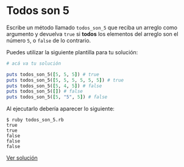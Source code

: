 # Todos son 5

Escribe un método llamado `todos_son_5` que reciba un arreglo como argumento y devuelva `true` si **todos** los elementos del arreglo son el número `5`, o `false` de lo contrario.

Puedes utilizar la siguiente plantilla para tu solución:

```ruby
# acá va tu solución

puts todos_son_5([5, 5, 5]) # true
puts todos_son_5([5, 5, 5, 5, 5, 5]) # true
puts todos_son_5([5, 4, 5]) # false
puts todos_son_5([]) # false
puts todos_son_5([5, "5", 5]) # false
```

Al ejecutarlo debería aparecer lo siguiente:

```
$ ruby todos_son_5.rb
true
true
false
false
false
```

[Ver solución](solution/todos_son_5.rb)
